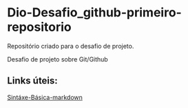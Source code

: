 # Dio-Desafio_github-primeiro-repositorio
Repositório criado para o desafio de projeto.

Desafio de projeto sobre Git/Github

## Links úteis: 
[Sintáxe-Básica-markdown](https://www.markdownguide.org/basic-syntax/)




